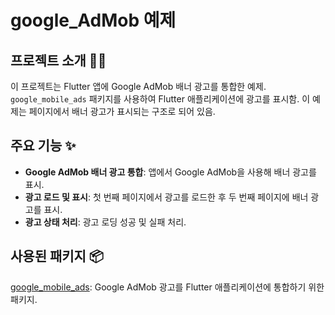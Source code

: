 # google_AdMob 예제

## 프로젝트 소개 👨‍💻

이 프로젝트는 Flutter 앱에 Google AdMob 배너 광고를 통합한 예제. `google_mobile_ads` 패키지를 사용하여 Flutter 애플리케이션에 광고를 표시함. 이 예제는 페이지에서 배너 광고가 표시되는 구조로 되어 있음.

## 주요 기능 ✨

- **Google AdMob 배너 광고 통합**: 앱에서 Google AdMob을 사용해 배너 광고를 표시.
- **광고 로드 및 표시**: 첫 번째 페이지에서 광고를 로드한 후 두 번째 페이지에 배너 광고를 표시.
- **광고 상태 처리**: 광고 로딩 성공 및 실패 처리.

## 사용된 패키지 📦
[google_mobile_ads](https://pub.dev/packages/google_mobile_ads): Google AdMob 광고를 Flutter 애플리케이션에 통합하기 위한 패키지.
